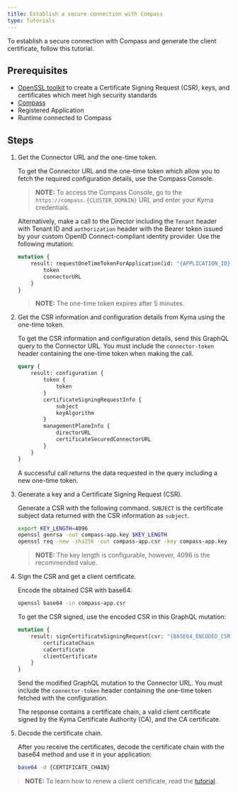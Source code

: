 ```yaml
---
title: Establish a secure connection with Compass
type: Tutorials
---
```


To establish a secure connection with Compass and generate the client certificate, follow this tutorial.

## Prerequisites

- [OpenSSL toolkit](https://www.openssl.org/docs/man1.0.2/apps/openssl.html) to create a Certificate Signing Request (CSR), keys, and certificates which meet high security standards
- [Compass](https://github.com/kyma-incubator/compass)
- Registered Application
- Runtime connected to Compass

## Steps

1. Get the Connector URL and the one-time token.

    To get the Connector URL and the one-time token which allow you to fetch the required configuration details, use the Compass Console.

    >**NOTE:** To access the Compass Console, go to the `https://compass.{CLUSTER_DOMAIN}` URL and enter your Kyma credentials.

    Alternatively, make a call to the Director including the `Tenant` header with Tenant ID and `authorization` header with the Bearer token issued by your custom OpenID Connect-compliant identity provider. Use the following mutation:

    ```graphql
    mutation {
        result: requestOneTimeTokenForApplication(id: "{APPLICATION_ID}") {
            token
            connectorURL
        }
    }
    ```

   > **NOTE:** The one-time token expires after 5 minutes.

2. Get the CSR information and configuration details from Kyma using the one-time token.

    To get the CSR information and configuration details, send this GraphQL query to the Connector URL.
    You must include the `connector-token` header containing the one-time token when making the call.

    ```graphql
    query {
        result: configuration {
            token {
                token
            }
            certificateSigningRequestInfo {
                subject
                keyAlgorithm
            }
            managementPlaneInfo {
                directorURL
                certificateSecuredConnectorURL
            }
        }
    }
    ```

    A successful call returns the data requested in the query including a new one-time token.

3. Generate a key and a Certificate Signing Request (CSR).

    Generate a CSR with the following command. `SUBJECT` is the certificate subject data returned with the CSR information as `subject`.   

    ```bash
    export KEY_LENGTH=4096
    openssl genrsa -out compass-app.key $KEY_LENGTH
    openssl req -new -sha256 -out compass-app.csr -key compass-app.key -subj "{SUBJECT}"
    ```
   > **NOTE:** The key length is configurable, however, 4096 is the recommended value.

4. Sign the CSR and get a client certificate.

    Encode the obtained CSR with base64:
    ```bash
    openssl base64 -in compass-app.csr
    ```

    To get the CSR signed, use the encoded CSR in this GraphQL mutation:
    ```graphql
    mutation {
        result: signCertificateSigningRequest(csr: "{BASE64_ENCODED_CSR}") {
            certificateChain
            caCertificate
            clientCertificate
        }
    }
    ```

    Send the modified GraphQL mutation to the Connector URL. You must include the `connector-token` header containing the one-time token fetched with the configuration.

    The response contains a certificate chain, a valid client certificate signed by the Kyma Certificate Authority (CA), and the CA certificate.

 5. Decode the certificate chain.

    After you receive the certificates, decode the certificate chain with the base64 method and use it in your application:
    ```bash
    base64 -d {CERTIFICATE_CHAIN}
    ```

 >**NOTE:** To learn how to renew a client certificate, read the [tutorial](#tutorials-maintain-a-secure-connection-with-compass).
